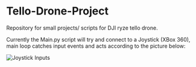 # Tello-Drone-Project
Repository for small projects/ scripts for DJI ryze tello drone.

Currently the Main.py script will try and connect to a Joystick (XBox 360), main loop catches input events and acts according to the picture below:

![Joystick Inputs](Docs/XBox_360.PNG)
